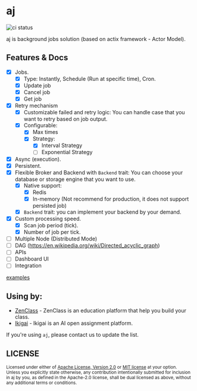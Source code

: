 # aj 
![ci status](https://github.com/cptrodgers/aj/actions/workflows/test-and-build.yml/badge.svg)

aj is background jobs solution (based on actix framework - Actor Model).

## Features & Docs

- [x] Jobs.
  - [x] Type: Instantly, Schedule (Run at specific time), Cron.
  - [x] Update job
  - [x] Cancel job
  - [x] Get job
- [x] Retry mechanism
  - [x] Customizable failed and retry logic: You can handle case that you want to retry based on job output.
  - [x] Configurable:
    - [x] Max times
    - [x] Strategy:
      - [x] Interval Strategy
      - [ ] Exponential Strategy
- [x] Async (execution).
- [x] Persistent.
- [x] Flexible Broker and Backend with `Backend` trait: You can choose your database or storage engine that you want to use.
  - [x] Native support: 
    - [x] Redis
    - [x] In-memory (Not recommend for production, it does not support persisted job)
  - [x] `Backend` trait: you can implement your backend by your demand.
- [x] Custom processing speed.
  - [x] Scan job period (tick).
  - [x] Number of job per tick.
- [ ] Multiple Node (Distributed Mode)
- [ ] DAG (https://en.wikipedia.org/wiki/Directed_acyclic_graph)
- [ ] APIs
- [ ] Dashboard UI
- [ ] Integration

[examples](https://github.com/openexamhq/aj/tree/master/examples)

## Using by:

- [ZenClass](https://zenclass.co) - ZenClass is an education platform that help you build your class.
- [Ikigai](https://ikigai.li) - Ikigai is an AI open assignment platform.

If you're using `aj`, please contact us to update the list.

## LICENSE

<sup>
Licensed under either of <a href="LICENSE-APACHE">Apache License, Version
2.0</a> or <a href="LICENSE-MIT">MIT license</a> at your option.
</sup>

<br>

<sub>
Unless you explicitly state otherwise, any contribution intentionally submitted
for inclusion in aj by you, as defined in the Apache-2.0 license, shall be
dual licensed as above, without any additional terms or conditions.
</sub>
